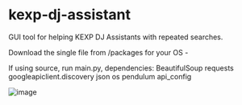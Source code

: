 # kexp-dj-assistant
GUI tool for helping KEXP DJ Assistants with repeated searches.

Download the single file from /packages for your OS - 

If using source, run main.py,
  dependencies:
    BeautifulSoup
    requests
    googleapiclient.discovery
    json
    os
    pendulum
    api_config

![image](https://user-images.githubusercontent.com/1228696/186027675-d3223fc4-9f54-4123-98da-36a5f8ab02e2.png)
